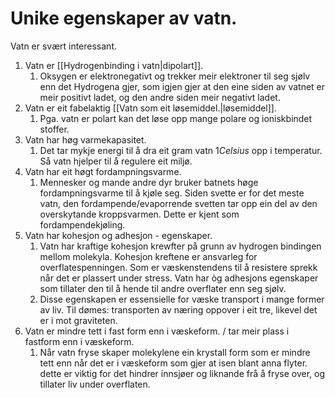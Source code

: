 # Unike egenskaper av vatn.
Vatn er svært interessant.
1. Vatn er [[Hydrogenbinding i vatn|dipolart]].
	1. Oksygen er elektronegativt og trekker meir elektroner til seg sjølv enn det Hydrogena gjer, som igjen gjer at den eine siden av vatnet er meir positivt ladet, og den andre siden meir negativt ladet.
2. Vatn er eit fabelaktig [[Vatn som eit løsemiddel.|løsemiddel]].
	1. Pga. vatn er polart kan det løse opp mange polare og ioniskbindet stoffer.
3. Vatn har høg varmekapasitet.
	1. Det tar mykje energi til å dra eit gram vatn $1Celsius$ opp i temperatur. Så vatn hjelper til å regulere eit miljø.
4. Vatn har eit høgt fordampningsvarme.
	1. Mennesker og mande andre dyr bruker batnets høge fordampningsvarme til å kjøle seg. Siden svette er for det meste vatn, den fordampende/evaporrende svetten tar opp ein del av den overskytande kroppsvarmen. Dette er kjent som fordampendekjøling.
5. Vatn har kohesjon og adhesjon - egenskaper.
	1. Vatn har kraftige kohesjon krewfter på grunn av hydrogen bindingen mellom molekyla. Kohesjon kreftene er ansvarleg for overflatespenningen. Som er væskenstendens til å resistere sprekk når det er plassert under stress. Vatn har òg adhesjons egenskaper som tillater den til å hende til andre overflater enn seg sjølv.
	2. Disse egenskapen er essensielle for væske transport i mange former av liv. Til dømes: transporten av næring oppover i eit tre, likevel det er i mot graviteten.
6. Vatn er mindre tett i fast form enn i væskeform. / tar meir plass i fastform enn i væskeform.
	1. Når vatn fryse  skaper molekylene ein krystall form som er mindre tett enn når det er i væskeform som gjer at isen blant anna flyter. dette er viktig for det hindrer innsjøer og liknande frå å fryse over, og tillater liv under overflaten.
